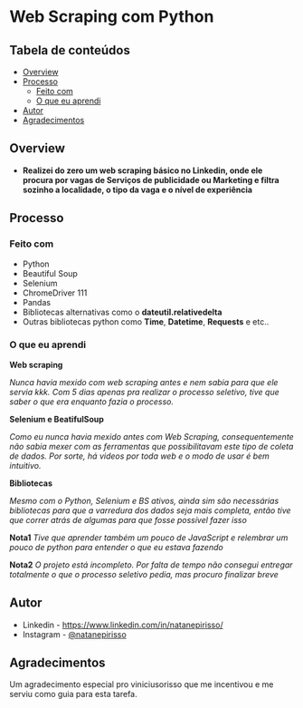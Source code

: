 # Web Scraping com Python


## Tabela de conteúdos

- [Overview](#overview)
- [Processo](#processo)
  - [Feito com](#feito-com)
  - [O que eu aprendi](#o-que-eu-aprendi)
- [Autor](#autor)
- [Agradecimentos](#agradecimentos)


## Overview

- **Realizei do zero um web scraping básico no Linkedin, onde ele procura por vagas de Serviços de publicidade ou Marketing e filtra sozinho a localidade, o tipo da vaga e o nível de experiência**



## Processo

### Feito com

- Python
- Beautiful Soup
- Selenium
- ChromeDriver 111
- Pandas
- Bibliotecas alternativas como o **dateutil.relativedelta**
- Outras bibliotecas python como **Time**, **Datetime**, **Requests** e etc..

### O que eu aprendi

**Web scraping**

*Nunca havia mexido com web scraping antes e nem sabia para que ele servia kkk. Com 5 dias apenas pra realizar o processo seletivo, tive que saber o que era enquanto fazia o processo.*

  
**Selenium e BeatifulSoup**

  *Como eu nunca havia mexido antes com Web Scraping, consequentemente não sabia mexer com as ferramentas que possibilitavam este tipo de coleta de dados. Por sorte, há videos por toda web e o modo de usar é bem intuitivo.*

**Bibliotecas**

  *Mesmo com o Python, Selenium e BS ativos, ainda sim são necessárias bibliotecas para que a varredura dos dados seja mais completa, então tive que correr atrás de algumas para que fosse possível fazer isso* 

**Nota1**
  *Tive que aprender também um pouco de JavaScript e relembrar um pouco de python para entender o que eu estava fazendo*

**Nota2**
  *O projeto está incompleto. Por falta de tempo não consegui entregar totalmente o que o processo seletivo pedia, mas procuro finalizar breve*


## Autor

- Linkedin - https://www.linkedin.com/in/natanepirisso/
- Instagram - [@natanepirisso](https://www.instagram.com/natanepirisso/)


## Agradecimentos

Um agradecimento especial pro viniciusorisso que me incentivou e me serviu como guia para esta tarefa.
